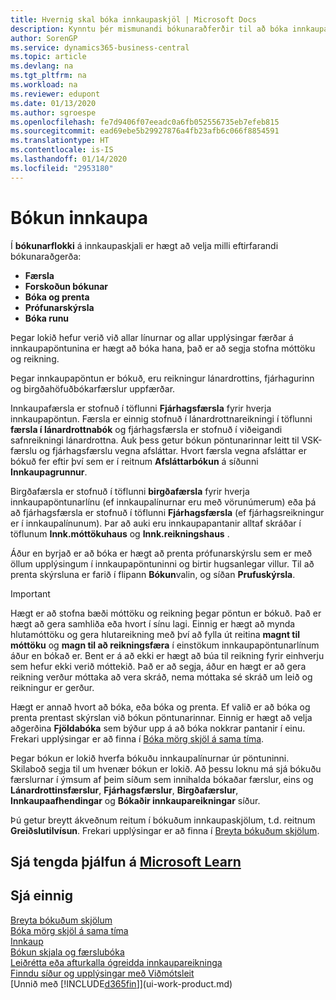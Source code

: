 ```yaml
---
title: Hvernig skal bóka innkaupaskjöl | Microsoft Docs
description: Kynntu þér mismunandi bókunaraðferðir til að bóka innkaupaskjöl og hvernig hægt er að uppfæra bókuð skjöl.
author: SorenGP
ms.service: dynamics365-business-central
ms.topic: article
ms.devlang: na
ms.tgt_pltfrm: na
ms.workload: na
ms.reviewer: edupont
ms.date: 01/13/2020
ms.author: sgroespe
ms.openlocfilehash: fe7d9406f07eeadc0a6fb052556735eb7efeb815
ms.sourcegitcommit: ead69ebe5b29927876a4fb23afb6c066f8854591
ms.translationtype: HT
ms.contentlocale: is-IS
ms.lasthandoff: 01/14/2020
ms.locfileid: "2953180"
---
```

# <a name="posting-purchases"></a>Bókun innkaupa
Í **bókunarflokki** á innkaupaskjali er hægt að velja milli eftirfarandi bókunaraðgerða:

* **Færsla**
* **Forskoðun bókunar**
* **Bóka og prenta**
* **Prófunarskýrsla**
* **Bóka runu**

Þegar lokið hefur verið við allar línurnar og allar upplýsingar færðar á innkaupapöntunina er hægt að bóka hana, það er að segja stofna móttöku og reikning.

Þegar innkaupapöntun er bókuð, eru reikningur lánardrottins, fjárhagurinn og birgðahöfuðbókarfærslur uppfærðar.

Innkaupafærsla er stofnuð í töflunni  **Fjárhagsfærsla** fyrir hverja innkaupapöntun. Færsla er einnig stofnuð í lánardrottnareikningi í töflunni **færsla í lánardrottnabók** og fjárhagsfærsla er stofnuð í viðeigandi safnreikningi lánardrottna. Auk þess getur bókun pöntunarinnar leitt til VSK-færslu og fjárhagsfærslu vegna afsláttar. Hvort færsla vegna afsláttar er bókuð fer eftir því sem er í reitnum **Afsláttarbókun** á síðunni **Innkaupagrunnur**.

Birgðafærsla er stofnuð í töflunni  **birgðafærsla** fyrir hverja innkaupapöntunarlínu (ef innkaupalínurnar eru með vörunúmerum) eða þá að fjárhagsfærsla er stofnuð í töflunni **Fjárhagsfærsla** (ef fjárhagsreikningur er í innkaupalínunum). Þar að auki eru innkaupapantanir alltaf skráðar í töflunum **Innk.móttökuhaus** og **Innk.reikningshaus** .

Áður en byrjað er að bóka er hægt að prenta prófunarskýrslu sem er með öllum upplýsingum í innkaupapöntuninni og birtir hugsanlegar villur. Til að prenta skýrsluna er farið í flipann **Bókun**valin, og síðan **Prufuskýrsla**.

> [!IMPORTANT]  
>   Hægt er að stofna bæði móttöku og reikning þegar pöntun er bókuð. Það er hægt að gera samhliða eða hvort í sínu lagi. Einnig er hægt að mynda hlutamóttöku og gera hlutareikning með því að fylla út reitina **magnt til móttöku** og **magn til að reikningsfæra** í einstökum innkaupapöntunarlínum áður en bókað er. Bent er á að ekki er hægt að búa til reikning fyrir einhverju sem hefur ekki verið móttekið. Það er að segja, áður en hægt er að gera reikning verður móttaka að vera skráð, nema móttaka sé skráð um leið og reikningur er gerður.

Hægt er annað hvort að bóka, eða bóka og prenta. Ef valið er að bóka og prenta prentast skýrslan við bókun pöntunarinnar. Einnig er hægt að velja aðgerðina **Fjöldabóka** sem býður upp á að bóka nokkrar pantanir í einu. Frekari upplýsingar er að finna í [Bóka mörg skjöl á sama tíma](ui-batch-posting.md).

Þegar bókun er lokið hverfa bókuðu innkaupalínurnar úr pöntuninni. Skilaboð segja til um hvenær bókun er lokið. Að þessu loknu má sjá bókuðu færslurnar í ýmsum af þeim síðum sem innihalda bókaðar færslur, eins og **Lánardrottinsfærslur**, **Fjárhagsfærslur**, **Birgðafærslur**, **Innkaupaafhendingar** og **Bókaðir innkaupareikningar** síður.

Þú getur breytt ákveðnum reitum í bókuðum innkaupaskjölum, t.d. reitnum **Greiðslutilvísun**. Frekari upplýsingar er að finna í [Breyta bókuðum skjölum](across-edit-posted-document.md).

## <a name="see-related-training-at-microsoft-learnlearnmodulesreceive-invoice-dynamics-d365-business-centralindex"></a>Sjá tengda þjálfun á [Microsoft Learn](/learn/modules/receive-invoice-dynamics-d365-business-central/index)

## <a name="see-also"></a>Sjá einnig
[Breyta bókuðum skjölum](across-edit-posted-document.md)  
[Bóka mörg skjöl á sama tíma](ui-batch-posting.md)  
[Innkaup](purchasing-manage-purchasing.md)  
[Bókun skjala og færslubóka](ui-post-documents-journals.md)  
[Leiðrétta eða afturkalla ógreidda innkaupareikninga](purchasing-how-correct-cancel-unpaid-purchase-invoices.md)  
[Finndu síður og upplýsingar með Viðmótsleit](ui-search.md)  
[Unnið með [!INCLUDE[d365fin](includes/d365fin_md.md)]](ui-work-product.md)
